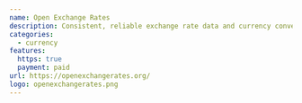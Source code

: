```yaml
---
name: Open Exchange Rates
description: Consistent, reliable exchange rate data and currency conversion for your business.
categories:
  - currency
features:
  https: true
  payment: paid
url: https://openexchangerates.org/
logo: openexchangerates.png
---
```

